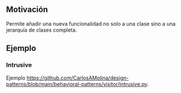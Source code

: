 ## Motivación

Permite añadir una nueva funcionalidad no solo a una clase sino a una jerarquía de clases completa.

## Ejemplo

### Intrusive

Ejemplo <https://github.com/CarlosAMolina/design-patterns/blob/main/behavioral-patterns/visitor/intrusive.py>.

